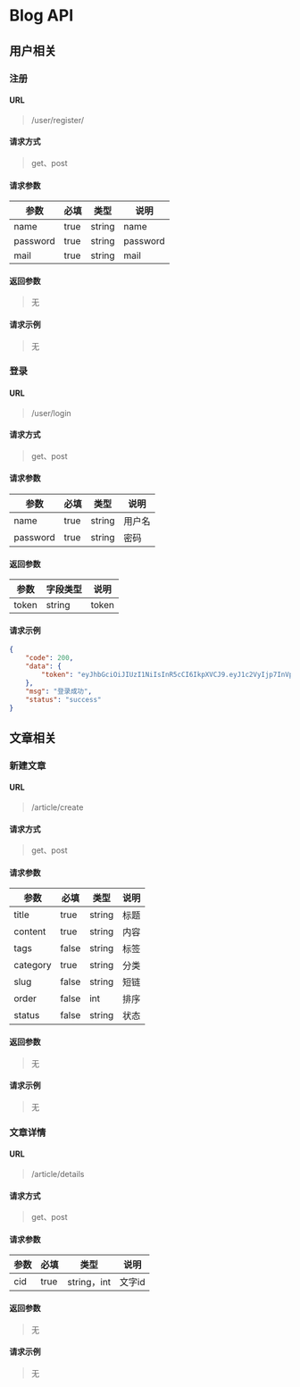 # Blog API

## 用户相关

### 注册
#### URL
> /user/register/
#### 请求方式
> get、post
#### 请求参数
| 参数     | 必填 | 类型   | 说明     |
| -------- | ---- | ------ | -------- |
| name     | true | string | name     |
| password | true | string | password |
| mail     | true | string | mail     |

#### 返回参数

>  无

#### 请求示例

> 无

### 登录

#### URL
> /user/login
#### 请求方式
> get、post
#### 请求参数
| 参数     | 必填 | 类型   | 说明   |
| -------- | ---- | ------ | ------ |
| name     | true | string | 用户名 |
| password | true | string | 密码   |
#### 返回参数
| 参数  | 字段类型 | 说明  |
| ----- | -------- | ----- |
| token | string   | token |
#### 请求示例
```json
{
	"code": 200,
	"data": {
		"token": "eyJhbGciOiJIUzI1NiIsInR5cCI6IkpXVCJ9.eyJ1c2VyIjp7InVpZCI6MSwibmFtZSI6IjEyMzQ1Njc4OSIsInBhc3N3b3JkIjoiMjVmOWU3OTQzMjNiNDUzODg1ZjUxODFmMWI2MjRkMGIiLCJtYWlsIjoiMTkxNTMzNzExN0BxcS5jb20iLCJ1cmwiOm51bGwsInNjcmVlbk5hbWUiOiIxMjM0NTY3ODkiLCJjcmVhdGVUaW1lIjoiMjAxOC0wMy0xM1QwNjoyMzo0Ni4wMDBaIiwiYWN0aXZhdGVkVGltZSI6IjIwMTgtMDMtMTNUMDY6MjM6NDYuMDAwWiIsImxvZ2dlZFRpbWUiOiIyMDE4LTAzLTEzVDA2OjIzOjQ2LjAwMFoiLCJncm91cCI6InVzZXIifSwiZXhwIjoxNTIwOTI4NDYwLCJpYXQiOjE1MjA5MjQ4NjB9.XlRXvvMWvIlP_doLkgG1rYr99Y75fNR09ELKbe-Eu6g"
	},
	"msg": "登录成功",
	"status": "success"
}
```



## 文章相关

### 新建文章

#### URL

> /article/create

#### 请求方式

> get、post

#### 请求参数

| 参数     | 必填  | 类型   | 说明 |
| -------- | ----- | ------ | ---- |
| title    | true  | string | 标题 |
| content  | true  | string | 内容 |
| tags     | false | string | 标签 |
| category | true  | string | 分类 |
| slug     | false | string | 短链 |
| order    | false | int    | 排序 |
| status   | false | string | 状态 |

#### 返回参数

>  无

#### 请求示例

> 无

### 文章详情

#### URL

> /article/details

#### 请求方式

> get、post

#### 请求参数

| 参数 | 必填 | 类型        | 说明   |
| ---- | ---- | ----------- | ------ |
| cid  | true | string，int | 文字id |

#### 返回参数

> 无

#### 请求示例

> 无





